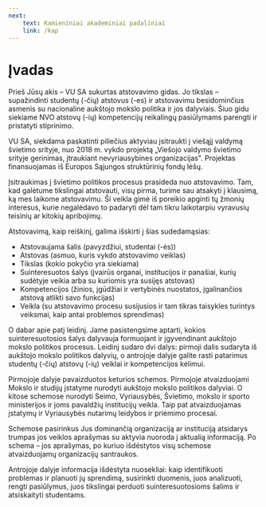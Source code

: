 ```yaml
---
next:
    text: Kamieniniai akademiniai padaliniai
    link: /kap
---
```


# Įvadas

Prieš Jūsų akis – VU SA sukurtas atstovavimo gidas. Jo tikslas –
supažindinti studentų (-čių) atstovus (-es) ir atstovavimu besidominčius asmenis su
nacionaline aukštojo mokslo politika ir jos dalyviais. Šiuo gidu
siekiame NVO atstovų (-ių) kompetencijų reikalingų pasiūlymams parengti ir
pristatyti stiprinimo.

VU SA, siekdama paskatinti piliečius aktyviau įsitraukti į viešąjį
valdymą švietimo srityje, nuo 2018 m. vykdo projektą „Viešojo valdymo
švietimo srityje gerinimas, įtraukiant nevyriausybines organizacijas".
Projektas finansuojamas iš Europos Sąjungos struktūrinių fondų lėšų.

Įsitraukimas į švietimo politikos procesus prasideda nuo atstovavimo.
Tam, kad galėtume tikslingai atstovauti, visų pirma, turime sau atsakyti
į klausimą, ką mes laikome atstovavimu. Ši veikla gimė iš poreikio
apginti tų žmonių interesus, kurie negalėdavo to padaryti dėl tam tikru
laikotarpiu vyravusių teisinių ar kitokių apribojimų.

Atstovavimą, kaip reiškinį, galima išskirti į šias sudedamąsias:

-   Atstovaujama šalis (pavyzdžiui, studentai (-ės))
-   Atstovas (asmuo, kuris vykdo atstovavimo veiklas)
-   Tikslas (kokio pokyčio yra siekiama)
-   Suinteresuotos šalys (įvairūs organai, institucijos ir panašiai,
    kurių sudėtyje veikia arba su kuriomis yra susijęs atstovas)
-   Kompetencijos (žinios, įgūdžiai ir vertybinės nuostatos,
    įgalinančios atstovą atlikti savo funkcijas)
-   Veikla (su atstovavimo procesu susijusios ir tam tikras taisykles
    turintys veiksmai, kaip antai problemos sprendimas)

O dabar apie patį leidinį. Jame pasistengsime aptarti, kokios
suinteresuotosios šalys dalyvauja formuojant ir įgyvendinant aukštojo
mokslo politikos procesus. Leidinį sudaro dvi dalys: pirmoji dalis
sudaryta iš aukštojo mokslo politikos dalyvių, o antrojoje dalyje galite
rasti patarimus studentų (-čių) atstovų (-ių) veiklai ir kompetencijos kėlimui.

Pirmojoje dalyje pavaizduotos keturios schemos. Pirmojoje atvaizduojami
Mokslo ir studijų įstatyme nurodyti aukštojo mokslo politikos dalyviai.
O kitose schemose nurodyti Seimo, Vyriausybės, Švietimo, mokslo ir
sporto ministerijos ir joms pavaldžių institucijų veikla. Taip pat
atvaizduojamas įstatymų ir Vyriausybės nutarimų leidybos ir priėmimo
procesai.

Schemose pasirinkus Jus dominančią organizaciją ar instituciją atsidarys
trumpas jos veiklos aprašymas su aktyvia nuoroda į aktualią informaciją.
Po schema – jos aprašymas, po kuriuo išdėstytos visų schemose
atvaizduojamų organizacijų santraukos.

Antrojoje dalyje informacija išdėstyta nuosekliai: kaip identifikuoti
problemas ir planuoti jų sprendimą, susirinkti duomenis, juos
analizuoti, rengti pasiūlymus, juos tikslingai perduoti
suinteresuotosioms šalims ir atsiskaityti studentams.
